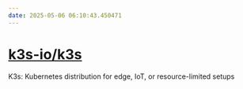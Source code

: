 ```yaml
---
date: 2025-05-06 06:10:43.450471
---
```


# [k3s-io/k3s](https://github.com/k3s-io/k3s)

K3s: Kubernetes distribution for edge, IoT, or resource-limited setups